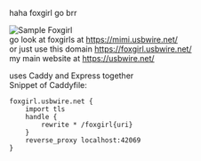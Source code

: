 haha foxgirl go brr  
  
![Sample Foxgirl](https://foxgirl.usbwire.net/fromthegithub)  
go look at foxgirls at https://mimi.usbwire.net/  
or just use this domain https://foxgirl.usbwire.net/  
my main website at https://usbwire.net/  

uses Caddy and Express together  
Snippet of Caddyfile:
```
foxgirl.usbwire.net {
	import tls
	handle {
		rewrite * /foxgirl{uri}
	}
	reverse_proxy localhost:42069
}
```

